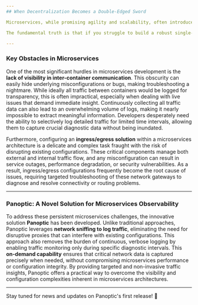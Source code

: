 ```yaml
---
## When Decentralization Becomes a Double-Edged Sword

Microservices, while promising agility and scalability, often introduce a unique set of complexities that can exacerbate existing software development challenges. The allure of breaking down monolithic applications into smaller, independent services can be strong, especially when grappling with issues like tight coupling, poor testability, and cumbersome deployments. However, many organizations mistakenly believe that this architectural shift is a magic bullet, failing to recognize that distributing an application across a network introduces its own array of complications.

The fundamental truth is that if you struggle to build a robust single-process application, adding a network layer will only intensify your problems. The inherent flaws of a monolithic system—such as a lack of clear separation of concerns or inadequate testing—don't disappear with microservices; they merely become fragmented and magnified across the network. This fragmentation complicates debugging, inflates operational overhead, and makes monitoring efforts significantly more difficult. Microservices, far from being a silver bullet, demand rigorous architectural and development discipline to truly be effective.

---
```

### Key Obstacles in Microservices

One of the most significant hurdles in microservices development is the **lack of visibility in inter-container communication**. This obscurity can easily hide underlying misconfigurations or bugs, making troubleshooting a nightmare. While ideally all traffic between containers would be logged for transparency, this is often impractical, especially when dealing with live issues that demand immediate insight. Continuously collecting all traffic data can also lead to an overwhelming volume of logs, making it nearly impossible to extract meaningful information. Developers desperately need the ability to selectively log detailed traffic for limited time intervals, allowing them to capture crucial diagnostic data without being inundated.

Furthermore, configuring an **ingress/egress solution** within a microservices architecture is a delicate and complex task fraught with the risk of disrupting existing configurations. These critical components manage both external and internal traffic flow, and any misconfiguration can result in service outages, performance degradation, or security vulnerabilities. As a result, ingress/egress configurations frequently become the root cause of issues, requiring targeted troubleshooting of these network gateways to diagnose and resolve connectivity or routing problems.

---
### Panoptic: A Novel Solution for Microservices Observability

To address these persistent microservices challenges, the innovative solution **Panoptic** has been developed. Unlike traditional approaches, Panoptic leverages **network sniffing to log traffic**, eliminating the need for disruptive proxies that can interfere with existing configurations. This approach also removes the burden of continuous, verbose logging by enabling traffic monitoring only during specific diagnostic intervals. This **on-demand capability** ensures that critical network data is captured precisely when needed, without compromising microservices performance or configuration integrity. By providing targeted and non-invasive traffic insights, Panoptic offers a practical way to overcome the visibility and configuration complexities inherent in microservices architectures.

---
Stay tuned for news and updates on Panoptic's first release! 🚀
